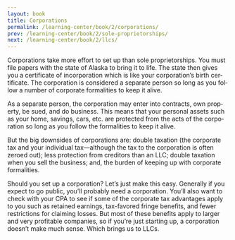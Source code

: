 ```yaml
---
layout: book
title: Corporations
permalink: /learning-center/book/2/corporations/
prev: /learning-center/book/2/sole-proprietorships/
next: /learning-center/book/2/llcs/
---
```


Cor­po­ra­tions take more effort to set up than sole pro­pri­etor­ships. You must file papers with the state of Alaska to bring it to life. The state then gives you a cer­tifi­cate of incor­po­ra­tion which is like your corporation’s birth cer­tifi­cate. The cor­po­ra­tion is con­sid­ered a sep­a­rate per­son so long as you fol­low a num­ber of cor­po­rate for­mal­i­ties to keep it alive.

As a sep­a­rate per­son, the cor­po­ra­tion may enter into con­tracts, own prop­erty, be sued, and do busi­ness. This means that your per­sonal assets such as your home, sav­ings, cars, etc. are pro­tected from the acts of the cor­po­ra­tion so long as you fol­low the for­mal­i­ties to keep it alive.

But the big down­sides of cor­po­ra­tions are: dou­ble tax­a­tion (the cor­po­rate tax and your indi­vid­ual tax—although the tax to the cor­po­ra­tion is often zeroed out); less pro­tec­tion from cred­i­tors than an LLC; dou­ble tax­a­tion when you sell the busi­ness; and, the bur­den of keep­ing up with cor­po­rate formalities.

Should you set up a cor­po­ra­tion? Let’s just make this easy. Gen­er­ally if you expect to go pub­lic, you’ll prob­a­bly need a cor­po­ra­tion. You’ll also want to check with your CPA to see if some of the cor­po­rate tax advan­tages apply to you such as retained earn­ings, tax-favored fringe ben­e­fits, and fewer restric­tions for claim­ing losses. But most of these ben­e­fits apply to larger and very prof­itable com­pa­nies, so if you’re just start­ing up, a cor­po­ra­tion doesn’t make much sense. Which brings us to LLCs.